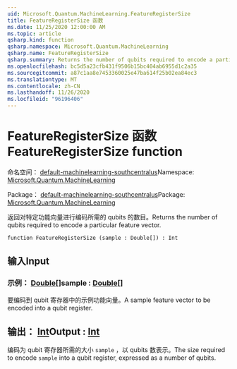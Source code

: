 ```yaml
---
uid: Microsoft.Quantum.MachineLearning.FeatureRegisterSize
title: FeatureRegisterSize 函数
ms.date: 11/25/2020 12:00:00 AM
ms.topic: article
qsharp.kind: function
qsharp.namespace: Microsoft.Quantum.MachineLearning
qsharp.name: FeatureRegisterSize
qsharp.summary: Returns the number of qubits required to encode a particular feature vector.
ms.openlocfilehash: bc5d5a23cfb431f9506b15bc404ab6955d1c2a35
ms.sourcegitcommit: a87c1aa8e7453360025e47ba614f25b02ea84ec3
ms.translationtype: MT
ms.contentlocale: zh-CN
ms.lasthandoff: 11/26/2020
ms.locfileid: "96196406"
---
```

# <a name="featureregistersize-function"></a><span data-ttu-id="7a542-102">FeatureRegisterSize 函数</span><span class="sxs-lookup"><span data-stu-id="7a542-102">FeatureRegisterSize function</span></span>

<span data-ttu-id="7a542-103">命名空间： [default-machinelearning-southcentralus](xref:Microsoft.Quantum.MachineLearning)</span><span class="sxs-lookup"><span data-stu-id="7a542-103">Namespace: [Microsoft.Quantum.MachineLearning](xref:Microsoft.Quantum.MachineLearning)</span></span>

<span data-ttu-id="7a542-104">Package： [default-machinelearning-southcentralus](https://nuget.org/packages/Microsoft.Quantum.MachineLearning)</span><span class="sxs-lookup"><span data-stu-id="7a542-104">Package: [Microsoft.Quantum.MachineLearning](https://nuget.org/packages/Microsoft.Quantum.MachineLearning)</span></span>


<span data-ttu-id="7a542-105">返回对特定功能向量进行编码所需的 qubits 的数目。</span><span class="sxs-lookup"><span data-stu-id="7a542-105">Returns the number of qubits required to encode a particular feature vector.</span></span>

```qsharp
function FeatureRegisterSize (sample : Double[]) : Int
```


## <a name="input"></a><span data-ttu-id="7a542-106">输入</span><span class="sxs-lookup"><span data-stu-id="7a542-106">Input</span></span>

### <a name="sample--double"></a><span data-ttu-id="7a542-107">示例： [Double](xref:microsoft.quantum.lang-ref.double)[]</span><span class="sxs-lookup"><span data-stu-id="7a542-107">sample : [Double](xref:microsoft.quantum.lang-ref.double)[]</span></span>

<span data-ttu-id="7a542-108">要编码到 qubit 寄存器中的示例功能向量。</span><span class="sxs-lookup"><span data-stu-id="7a542-108">A sample feature vector to be encoded into a qubit register.</span></span>



## <a name="output--int"></a><span data-ttu-id="7a542-109">输出： [Int](xref:microsoft.quantum.lang-ref.int)</span><span class="sxs-lookup"><span data-stu-id="7a542-109">Output : [Int](xref:microsoft.quantum.lang-ref.int)</span></span>

<span data-ttu-id="7a542-110">编码为 qubit 寄存器所需的大小 `sample` ，以 qubits 数表示。</span><span class="sxs-lookup"><span data-stu-id="7a542-110">The size required to encode `sample` into a qubit register, expressed as a number of qubits.</span></span>